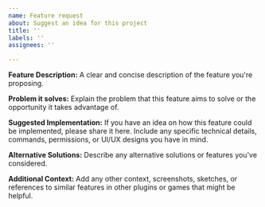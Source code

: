 ```yaml
---
name: Feature request
about: Suggest an idea for this project
title: ''
labels: ''
assignees: ''

---
```


**Feature Description:**
A clear and concise description of the feature you're proposing.

**Problem it solves:**
Explain the problem that this feature aims to solve or the opportunity it takes advantage of.

**Suggested Implementation:**
If you have an idea on how this feature could be implemented, please share it here. Include any specific technical details, commands, permissions, or UI/UX designs you have in mind.

**Alternative Solutions:**
Describe any alternative solutions or features you've considered.

**Additional Context:**
Add any other context, screenshots, sketches, or references to similar features in other plugins or games that might be helpful.
